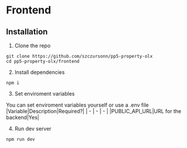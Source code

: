 # Frontend
## Installation
1. Clone the repo
```
git clone https://github.com/szczursonn/pp5-property-olx
cd pp5-property-olx/frontend
```
2. Install dependencies
```
npm i
```
3. Set enviroment variables  

You can set enviroment variables yourself or use a .env file
|Variable|Description|Required?|
| - | - | - |
|PUBLIC_API_URL|URL for the backend|Yes|

4. Run dev server
```
npm run dev
```